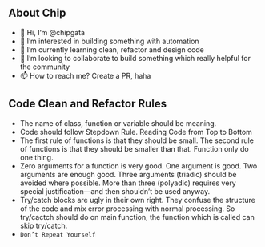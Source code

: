 ## About Chip
- 👋 Hi, I’m @chipgata
- 👀 I’m interested in building something with automation
- 🌱 I’m currently learning clean, refactor and design code
- 💞️ I’m looking to collaborate to build something which really helpful for the community
- 📫 How to reach me? Create a PR, haha

## Code Clean and Refactor Rules
- The name of class, function or variable should be meaning.
- Code should follow Stepdown Rule. Reading Code from Top to Bottom
- The first rule of functions is that they should be small. The second rule of functions is that they should be smaller than that. Function only do one thing.
- Zero arguments for a function is very good. One argument is good. Two arguments are enough good. Three arguments (triadic) should be avoided where possible. More than three (polyadic) requires very special justification—and then shouldn’t be used anyway.
- Try/catch blocks are ugly in their own right. They confuse the structure of the code and mix error processing with normal processing. So try/cactch should do on main function, the function which is called can skip try/catch.
- `Don’t Repeat Yourself`
